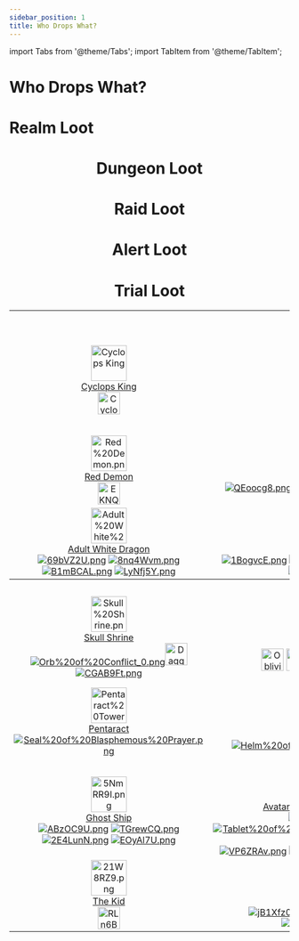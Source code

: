 ```yaml
---
sidebar_position: 1
title: Who Drops What?
---
```


import Tabs from '@theme/Tabs';
import TabItem from '@theme/TabItem';

# Who Drops What?

<Tabs>
  <TabItem value="Realm Loot" label="Realm Loot" default>

# Realm Loot

<center>

<table class="wiki-content-table">
<tbody><tr>
<th colspan="5">Realm Quests</th>
</tr>
<tr>
<td style="text-align: center;"><a href="https://www.realmeye.com/wiki/cyclops-god" target="_blank"><img src="https://static.drips.pw/rotmg/wiki/Enemies/Cyclops%20God.png" title="Cyclops King" height="64px" class="image"></a><br>
<a href="https://www.realmeye.com/wiki/cyclops-god" target="_blank">Cyclops King</a><br>
<a href="https://wiki.valorserver.com/docs/items/rings/ut/cyclops_eye" target="_blank"><img src="https://vwiki.valorserver.com/api/item/picture/cyclops'%20eye" title="Cyclops' Eye" height="40px" class="image"></td>
<td style="text-align: center;"><a href="https://www.realmeye.com/wiki/deathmage" target="_blank"><img src="https://static.drips.pw/rotmg/wiki/Enemies/Deathmage.png" title="Deathmage" height="64px" alt="deathmage.png" class="image"></a><br>
<a href="https://www.realmeye.com/wiki/deathmage" target="_blank">Deathmage</a><br>
<a href="https://wiki.valorserver.com/docs/items/rings/ut/death_amulet"><img src="https://vwiki.valorserver.com/api/item/picture/death%20amulet" height='40px' title="Death Amulet" class="image"></a></td>
<td style="text-align: center;"><a href="https://www.realmeye.com/wiki/phoenix-lord" target="_blank"><img src="http://static.drips.pw/rotmg/wiki/Enemies/Phoenix%20Lord.png" title="Phoenix Lord" height="64px" alt="Phoenix%20Lord.png" class="image"></a><br>
<a href="https://www.realmeye.com/wiki/phoenix-lord" target="_blank">Phoenix Lord</a><br>
<a href="https://wiki.valorserver.com/docs/items/weapons/wands/ut/wand_of_the_phoenix"><img src="http://i.imgur.com/KBNkTsb.png" title="Wand of the Phoenix" alt="KBNkTsb.png" class="image"></a> <a href="https://wiki.valorserver.com/docs/items/rings/ut/phoenix_ring"><img src="http://i.imgur.com/ZMRfAns.png" title="Phoenix Ring" alt="ZMRfAns.png" class="image"></a></td>
<td style="text-align: center;"><a href="https://www.realmeye.com/wiki/ghost-king" target="_blank"><img src="http://static.drips.pw/rotmg/wiki/Enemies/Ghost%20King.png" title="Ghost King" height="64px" alt="Ghost%20King.png" class="image"></a><br>
<a href="http://www.realmeye.com/wiki/ghost-king" target="_blank">Ghost King</a><br>
<a href="https://wiki.valorserver.com/docs/items/weapons/swords/ut/sadist_blade_of_the_king"><img src="http://i.imgur.com/psAw460.png" title="Sadist Blade" alt="psAw460.png" class="image"></a> <a href="https://wiki.valorserver.com/docs/items/abilities/helms/ut/the_kings_crown"><img src="http://i.imgur.com/BSsGoNT.png" title="The King's Crown" alt="BSsGoNT.png" class="image"></a> <a href="https://wiki.valorserver.com/docs/items/armors/heavys/ut/armor_of_masochism"><img src="http://i.imgur.com/MJUMYS1.png" title="Armor of Masochism" alt="MJUMYS1.png" class="image"></a> <a href="https://wiki.valorserver.com/docs/items/rings/ut/ring_of_ashen_matrimony"><img src="http://i.imgur.com/t6YLzlG.png" title="Ring of Ashen Matrimony" alt="t6YLzlG.png" class="image"></a><a href="https://wiki.valorserver.com/docs/items/weapons/bows/ut/deathwanderer"><img src="https://vwiki.valorserver.com/api/item/picture/deathwanderer" height='40px' title="Deathwanderer" alt="t6YLzlG.png" class="image"></a></td>
<td></td>
</tr>
<tr>
<td style="text-align: center;"><a href="https://www.realmeye.com/wiki/red-demon" target="_blank"><img src="http://static.drips.pw/rotmg/wiki/Enemies/Red%20Demon.png" title="Red Demon" height="64px" alt="Red%20Demon.png" class="image"></a><br>
<a href="https://www.realmeye.com/wiki/red-demon" target="_blank">Red Demon</a><br>
<a href="https://wiki.valorserver.com/docs/items/weapons/bows/ut/bow_of_ornias/"><img src="https://vwiki.valorserver.com/api/item/picture/bow%20of%20ornias" height='40px' title="Bow of Ornias" alt="EKNQ7C9.png" class="image"></a></td>
<td style="text-align: center;"><a href="https://www.realmeye.com/wiki/lucky-ent-god" target="_blank"><img src="http://static.drips.pw/rotmg/wiki/Enemies/Lucky%20Ent%20God.png" title="Lucky Ent God" height="64px" alt="Lucky%20Ent%20God.png" class="image"></a><br>
<a href="https://www.realmeye.com/wiki/lucky-ent-god" target="_blank">Lucky Ent God</a><br>
<a href="https://wiki.valorserver.com/docs/items/weapons/swords/ut/shalaylee"><img src="http://i.imgur.com/QEoocg8.png" title="Shalaylee" alt="QEoocg8.png" class="image"></a><a href="https://wiki.valorserver.com/docs/items/abilities/seals/ut/the_four_leaf_seal"><img src="http://i.imgur.com/psytNUF.png" title="The Four-Leaf Seal" alt="psytNUF.png" class="image"></a><a href="https://wiki.valorserver.com/docs/items/armors/heavys/ut/unlucky_armor"><img src="http://i.imgur.com/Kzei2ZC.png" title="Unlucky Leprechaun's Coat" alt="Kzei2ZC.png" class="image"></a><a href="https://wiki.valorserver.com/docs/items/rings/ut/unlucky_hat"><img src="http://i.imgur.com/LOlxVoI.png" title="Unlucky Leprechaun's Hat" alt="LOlxVoI.png" class="image"></a></td>
<td style="text-align: center;"><a href="https://www.realmeye.com/wiki/lucky-djinn" target="_blank"><img src="http://static.drips.pw/rotmg/wiki/Enemies/Lucky%20Djinn.png" title="Lucky Djinn" height="64px" alt="Lucky%20Djinn.png" class="image"></a><br>
<a href="https://www.realmeye.com/wiki/lucky-djinn" target="_blank">Lucky Djinn</a><br>
<a href="https://wiki.valorserver.com/docs/items/abilities/seals/ut/the_four_leaf_seal"><img src="http://i.imgur.com/psytNUF.png" title="The Four-Leaf Seal" alt="psytNUF.png" class="image"></a> <a href="https://wiki.valorserver.com/docs/items/rings/ut/unlucky_hat"><img src="http://i.imgur.com/LOlxVoI.png" title="Unlucky Leprechaun's Hat" alt="LOlxVoI.png" class="image"></a></td>
<td style="text-align: center;"><a href="https://www.realmeye.com/wiki/crystal-prisoner" target="_blank"><img src="http://static.drips.pw/rotmg/wiki/Enemies/Crystal%20Prisoner.png" title="Crystal Prisoner" height="64px" alt="Crystal%20Prisoner.png" class="image"></a><br>
<a href="https://www.realmeye.com/wiki/crystal-prisoner" target="_blank">Crystal Prisoner</a><br>
<a href="https://www.realmeye.com/wiki/crystal-wand" target="_blank"><img src="http://static.drips.pw/rotmg/wiki/Untiered/Crystal%20Wand.png" title="Crystal Wand" alt="Crystal%20Wand.png" class="image"></a> <a href="https://www.realmeye.com/wiki/crystal-sword" target="_blank"><img src="https://i.imgur.com/dp1HJKq.png" title="Crystal Sword" alt="dp1HJKq.png" class="image"></a></td>
<td></td>
</tr>
<tr>
<td style="text-align: center;"><a href="https://www.realmeye.com/wiki/adult-white-dragon" target="_blank"><img src="http://static.drips.pw/rotmg/wiki/Enemies/Adult%20White%20Dragon.png" title="Adult White Dragon" height="64px" alt="Adult%20White%20Dragon.png" class="image"></a><br>
<a href="https://www.realmeye.com/wiki/adult-white-dragon" target="_blank">Adult White Dragon</a><br>
<a href="/item:eternal-rest"><img src="http://i.imgur.com/69bVZ2U.png" title="Eternal Rest" alt="69bVZ2U.png" class="image"></a> <a href="/item:helm-of-the-leader-barbarians"><img src="http://i.imgur.com/8nq4Wvm.png" title="Helm of the Leader Barbarians" alt="8nq4Wvm.png" class="image"></a> <a href="/item:lightweight-leather-armor"><img src="http://i.imgur.com/B1mBCAL.png" title="Lightweight Leather Armor" alt="B1mBCAL.png" class="image"></a> <a href="/item:heart-dragon"><img src="http://i.imgur.com/LyNfj5Y.png" title="Heart Dragon" alt="LyNfj5Y.png" class="image"></a></td>
<td style="text-align: center;"><a href="https://www.realmeye.com/wiki/ent-ancient" target="_blank"><img src="http://static.drips.pw/rotmg/wiki/Enemies/Ent%20Ancient.png" title="Ent Ancient" height="64px" alt="Ent%20Ancient.png" class="image"></a><br>
<a href="http://www.realmeye.com/wiki/ent-ancient" target="_blank">Ent Ancient</a><br>
<a href="/item:ent-ancients-log"><img src="http://i.imgur.com/1BogvcE.png" title="Ent Ancients Log" alt="1BogvcE.png" class="image"></a> <a href="/item:clump-of-bark"><img src="http://i.imgur.com/WHMj6oV.png" title="Clump of Bark" alt="WHMj6oV.png" class="image"></a> <a href="/item:corpse-of-an-ent-ancient"><img src="http://i.imgur.com/ilZCAuR.png" title="Corpse of an Ent Ancient" alt="ilZCAuR.png" class="image"></a> <a href="/item:ripe-apple"><img src="http://i.imgur.com/XGSqhpd.png" title="Ripe Apple" alt="XGSqhpd.png" class="image"></a></td>
<td colspan="4"></td>
</tr>
<tr>
<th colspan="5">Realm Events</th>
</tr>
<tr>
<td style="text-align: center;"><a href="https://www.realmeye.com/wiki/skull-shrine" target="_blank"><img src="http://static.drips.pw/rotmg/wiki/Enemies/Skull%20Shrine.png" title="Skull Shrine" height="64px" alt="Skull%20Shrine.png" class="image"></a><br>
<a href="https://www.realmeye.com/wiki/skull-shrine" target="_blank">Skull Shrine</a><br>
<a href="https://www.realmeye.com/wiki/orb-of-conflict" target="_blank"><img src="https://www.realmeye.com/s/a/img/wiki/Orb%20of%20Conflict_0.png" title="Orb of Conflict" alt="Orb%20of%20Conflict_0.png" class="image"></a><a href="https://wiki.valorserver.com/docs/items/weapons/daggers/ut/dagger_of_brimstone"><img src="https://vwiki.valorserver.com/api/item/picture/dagger%20of%20brimstone" title="Dagger of Brimstone" height='40px' class="image"></a><a href=""><a href="https://wiki.valorserver.com/docs/items/weapons/bows/ut/flaming_boomerang"><img src="http://i.imgur.com/CGAB9Ft.png" title="Flaming Boomerang" alt="CGAB9Ft.png" class="image"></a></td>
<td style="text-align: center;"><a href="https://viewer.valorserver.com/boss/Yazanahar" target="_blank"><img src="https://vwiki.valorserver.com/api/boss/picture/Yazanahar" title="Yazanahar" height="64px" class="image"></a><br>
<a href="https://wiki.valorserver.com/docs/items/weapons/bows/ars/oblivion" target="_blank">Yazanahar</a><br>
<a href="https://wiki.valorserver.com/docs/items/weapons/bows/ars/oblivion"><img src="https://vwiki.valorserver.com/api/item/picture/Oblivion" title="Oblivion" height='40px' class="image"></a> <a href="https://wiki.valorserver.com/docs/items/misc/shards"><img src="https://vwiki.valorserver.com/api/item/picture/shard%20of%20ancient%20assault" title="Shard of Ancient Assault" height='40px' class="image"></a> <a href="https://wiki.valorserver.com/docs/items/misc/aspects"><img src="https://vwiki.valorserver.com/api/item/picture/aspect%20of%20yazanahar" title="Aspect of Yazanahar" height='40px' class="image"></a> <a href="https://wiki.valorserver.com/docs/items/abilities/jackets/ut/blessing_of_yazanahar"><img src="https://vwiki.valorserver.com/api/item/picture/blessing%20of%20yazanahar" title="Blessing of Yazanahar" height='40px' class="image"></a> <a href="https://wiki.valorserver.com/docs/items/abilities/talismans/ut/pity_of_yazanahar"><img src="https://vwiki.valorserver.com/api/item/picture/pity%20of%20yazanahar" title="Pity of Yazanahar" height='40px' class="image"></a></td>
<td style="text-align: center;"><a href="https://www.realmeye.com/wiki/cube-god" target="_blank"><img src="http://static.drips.pw/rotmg/wiki/Enemies/Cube%20God.png" title="Cube God" height="64px" alt="Cube%20God.png" class="image"></a><br>
<a href="https://www.realmeye.com/wiki/cube-god" target="_blank">Cube God</a><br>
<a href="https://wiki.valorserver.com/docs/items/abilities/banners/legendary/ioks_relief"><img src="https://vwiki.valorserver.com/api/item/picture/iok's%20relief" title="Iok's Relief" height='40px' class="image"></a><a href="https://www.realmeye.com/wiki/dirk-of-cronus" target="_blank"><img src="http://static.drips.pw/rotmg/wiki/Untiered/Dirk%20of%20Cronus.png" title="Dirk of Cronus" alt="Dirk%20of%20Cronus.png" class="image"><a href="https://wiki.valorserver.com/docs/items/abilities/helms/ut/kepi_of_uncontrollable_darkness"><img src="https://vwiki.valorserver.com/api/item/picture/kepi%20of%20uncontrollable%20darkness" title="Kepi of Uncontrollable Darkness" height='40px' class="image"></a></a><a href="/item:skull-of-the-cubes"><img src="http://i.imgur.com/OJD7BYK.png" title="Skull of the Cubes" alt="OJD7BYK.png" class="image"></a></td>
<td style="text-align: center;"><a href="https://viewer.valorserver.com/boss/Lord%20Stone%20Gargoyle" target="_blank"><img src="https://vwiki.valorserver.com/api/boss/picture/Lord%20Stone%20Gargoyle" title="Cube Overseer" height="64px" alt="Ed77o0X.png" class="image"></a><br>
<a href="https://viewer.valorserver.com/boss/Lord%20Stone%20Gargoyle" target="_blank">Lord Stone Gargoyle</a><br>
<a href="/item:skull-of-the-cubes"><img src="http://i.imgur.com/OJD7BYK.png" title="Skull of the Cubes" alt="OJD7BYK.png" class="image"></a></td>
<td></td>
</tr>
<tr>
<td style="text-align: center;"><a href="https://www.realmeye.com/wiki/pentaract" target="_blank"><img src="http://static.drips.pw/rotmg/wiki/Enemies/Pentaract%20Tower.png" title="Pentaract Tower" height="64px" alt="Pentaract%20Tower.png" class="image"></a><br>
<a href="https://www.realmeye.com/wiki/pentaract" target="_blank">Pentaract</a><br>
<a href="https://www.realmeye.com/wiki/seal-of-blasphemous-prayer" target="_blank"><img src="http://static.drips.pw/rotmg/wiki/Untiered/Seal%20of%20Blasphemous%20Prayer.png" title="Seal of Blasphemous Prayer" alt="Seal%20of%20Blasphemous%20Prayer.png" class="image"></a></td>
<td style="text-align: center;"><a href="https://www.realmeye.com/wiki/grand-sphinx" target="_blank"><img src="https://i.imgur.com/YurYXrE.png" title="Grand Sphinx" height="64px" alt="YurYXrE.png" class="image"></a><br>
<a href="https://www.realmeye.com/wiki/grand-sphinx" target="_blank">Grand Sphinx</a><br>
<a href="https://www.realmeye.com/wiki/helm-of-the-juggernaut" target="_blank"><img src="http://static.drips.pw/rotmg/wiki/Untiered/Helm%20of%20the%20Juggernaut.png" title="Helm of the Juggernaut" alt="Helm%20of%20the%20Juggernaut.png" class="image"></a></td>
<td style="text-align: center;"><a href="https://www.realmeye.com/wiki/hermit-god" target="_blank"><img src="http://static.drips.pw/rotmg/wiki/Enemies/Hermit%20God.png" title="Hermit God" height="64px" alt="Hermit%20God.png" class="image"></a><br>
<a href="https://www.realmeye.com/wiki/hermit-god" target="_blank">Hermit God</a><br>
<a href="https://www.realmeye.com/wiki/helm-of-the-juggernaut" target="_blank"><img src="http://static.drips.pw/rotmg/wiki/Untiered/Helm%20of%20the%20Juggernaut.png" title="Helm of the Juggernaut" alt="Helm%20of%20the%20Juggernaut.png" class="image"></a> <a href="/item:shrimp-shooter"><img src="http://i.imgur.com/RikosWP.png" title="Shrimp Shooter" alt="RikosWP.png" class="image"></a></td>
<td style="text-align: center;"><a href="https://www.realmeye.com/wiki/lord-of-the-lost-lands" target="_blank"><img src="http://static.drips.pw/rotmg/wiki/Enemies/Lord%20of%20the%20Lost%20Lands.png" title="Lord of the Lost Lands" height="64px" alt="Lord%20of%20the%20Lost%20Lands.png" class="image"></a><br>
<a href="https://www.realmeye.com/wiki/lord-of-the-lost-lands" target="_blank">Lord of the Lost Lands</a><br>
<a href="https://www.realmeye.com/wiki/shield-of-ogmur" target="_blank"><img src="https://www.realmeye.com/s/a/img/wiki/Shield%20of%20Ogmur.png" title="Shield of Ogmur" alt="Shield%20of%20Ogmur.png" class="image"></a></td>
<td></td>
</tr>
<tr>
<td style="text-align: center;"><a href="https://www.realmeye.com/wiki/ghost-ship" target="_blank"><img src="https://i.imgur.com/5NmRR9I.png" title="Ghost Ship" height="64px" alt="5NmRR9I.png" class="image"></a><br>
<a href="https://www.realmeye.com/wiki/ghost-ship" target="_blank">Ghost Ship</a><br>
<a href="/item:flaming-sword-of-fury"><img src="http://i.imgur.com/ABzOC9U.png" title="Flaming Sword of Fury" alt="ABzOC9U.png" class="image"></a> <a href="/item:seal-of-splashing-lava"><img src="http://i.imgur.com/TGrewCQ.png" title="Seal of Splashing Lava" alt="TGrewCQ.png" class="image"></a> <a href="/item:steel-armor-of-magma"><img src="http://i.imgur.com/2E4LunN.png" title="Steel Armor of Magma" alt="2E4LunN.png" class="image"></a> <a href="/item:ring-of-boiling-lava"><img src="http://i.imgur.com/EOyAl7U.png" title="Ring of Boiling Lava" alt="EOyAl7U.png" class="image"></a></td>
<td style="text-align: center;"><a href="https://www.realmeye.com/wiki/avatar-of-the-forgotten-king" target="_blank"><img src="http://static.drips.pw/rotmg/wiki/Enemies/shtrs%20Defense%20System.png" title="Avatar of the Forgotten King" height="64px" alt="shtrs%20Defense%20System.png" class="image"></a><br>
<a href="https://www.realmeye.com/wiki/avatar-of-the-forgotten-king" target="_blank">Avatar of the Forgotten King</a><br>
<a href="/item:staff-of-the-great-climbing"><img src="http://i.imgur.com/ru0qKWp.png" title="Staff of the Great Climbing" alt="ru0qKWp.png" class="image"></a> <a href="https://www.realmeye.com/wiki/tablet-of-the-king-s-avatar" target="_blank"><img src="http://static.drips.pw/rotmg/wiki/Untiered/Tablet%20of%20the%20King%27s%20Avatar.png" title="Tablet of the King's Avatar" alt="Tablet%20of%20the%20King%27s%20Avatar.png" class="image"></a> <a href="/item:robe-of-the-battle-monk"><img src="http://i.imgur.com/VP6ZRAv.png" title="Robe of the Battle Monk" alt="VP6ZRAv.png" class="image"></a> <a href="/item:the-bloody-legacy"><img src="http://i.imgur.com/d8FPoOE.png" title="The Bloody Legacy" alt="d8FPoOE.png" class="image"></a> <a href="/item:pizza-ring"><img src="http://i.imgur.com/Ycd9Ra9.png" title="Pizza Ring" alt="Ycd9Ra9.png" class="image"></a></td>
<td style="text-align: center;"><a href="/enemy:boshy"><img src="http://i.imgur.com/Om8kQeB.png" title="Boshy" height="64px" alt="Om8kQeB.png" class="image"></a><br>
<a href="/enemy:boshy">Boshy</a><br>
<a href="/item:boshy-gun"><img src="http://i.imgur.com/S1xgInL.png" title="Boshy Gun" alt="S1xgInL.png" class="image"></a></td>
<td style="text-align: center;"><a href="/enemy:sanic"><img src="http://i.imgur.com/2Umett6.png" title="Sanic" height="64px" alt="2Umett6.png" class="image"></a><br>
<a href="/enemy:sanic">Sanic</a><br>
<a href="/item:sanic-head"><img src="http://i.imgur.com/VWkNdTe.png" title="Sanic Head" alt="VWkNdTe.png" class="image"></a></td>
<td></td>
</tr>
<tr>
<td style="text-align: center;"><a href="/enemy:the-kid" target="_blank"><img src="http://i.imgur.com/21W8RZ9.png" title="The Kid" height="64px" alt="21W8RZ9.png" class="image"></a><br>
<a href="/enemy:the-kid">The Kid</a><br>
<a href="/item:kid-cape"><img src="http://i.imgur.com/RLn6BxS.png" title="Kid Cape" width="40px" alt="RLn6BxS.png" class="image"></a><br></td>
<td style="text-align: center;"><a href="/enemy:mega-man" target="_blank"><img src="http://i.imgur.com/I333lht.png" title="Mega Man" height="64px" alt="I333lht.png" class="image"></a><br>
<a href="/enemy:mega-man">Mega Man</a><br>
<a href="/item:fire-storm"><img src="http://i.imgur.com/jB1Xfz0.png" title="Fire Storm" alt="jB1Xfz0.png" class="image"></a> <a href="/item:z-saber"><img src="https://puu.sh/w6Q1e/3509eda3c0.png" title="Z-Saber" alt="3509eda3c0.png" class="image"></a> <a href="/item:mega-blaster"><img src="https://puu.sh/w6LtQ/11a955bc6f.png" title="Mega Blaster" alt="11a955bc6f.png" class="image"></a><br></td>
<td style="text-align: center;"><a href="/enemy:fanatic-of-chaos" target="_blank"><img src="http://i.imgur.com/ZrVjA4g.png" title="Fanatic of Chaos" height="64px" alt="ZrVjA4g.png" class="image"></a><br>
<a href="/enemy:fanatic-of-chaos">Fanatic of Chaos</a><br>
<a href="/item:staff-of-insanity"><img src="http://i.imgur.com/3rEdliq.png" title="Staff of Insanity" alt="3rEdliq.png" class="image"></a></td>
<td></td>
</tr>

</center>

  </TabItem>
  <TabItem value="Dungeons" label="Dungeons">

# Dungeon Loot






  </TabItem>
  <TabItem value="Raids" label="Raids">

# Raid Loot





  </TabItem>
  <TabItem value="Alerts" label="Alerts">

# Alert Loot






  </TabItem>
  <TabItem value="Trials" label="Trials">

# Trial Loot






  </TabItem>
</Tabs>
